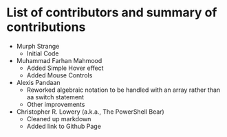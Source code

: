 # List of contributors and summary of contributions

- Murph Strange
  - Initial Code
- Muhammad Farhan Mahmood
  - Added Simple Hover effect
  - Added Mouse Controls
- Alexis Pandaan
  - Reworked algebraic notation to be handled with an array rather than aa switch statement
  - Other improvements
- Christopher R. Lowery (a.k.a., The PowerShell Bear)
  - Cleaned up markdown
  - Added link to Github Page